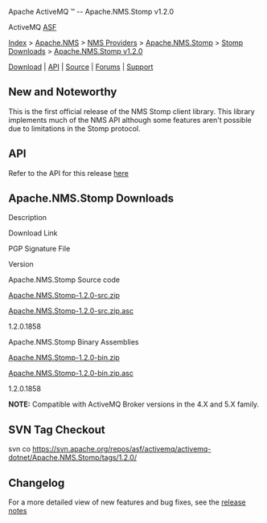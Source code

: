 Apache ActiveMQ ™ -- Apache.NMS.Stomp v1.2.0 

ActiveMQ [ASF](http://www.apache.org)

[Index](index.html) > [Apache.NMS](apachenms.html) > [NMS Providers](nms-providers.html) > [Apache.NMS.Stomp](apachenmsstomp.html) > [Stomp Downloads](stomp-downloads.html) > [Apache.NMS.Stomp v1.2.0](apachenmsstomp-v120.html)

[Download](download.html) | [API](nms-api.html) | [Source](source.html) | [Forums](http://activemq.apache.org/discussion-forums.html) | [Support](http://activemq.apache.org/support.html)

New and Noteworthy
------------------

This is the first official release of the NMS Stomp client library. This library implements much of the NMS API although some features aren't possible due to limitations in the Stomp protocol.

API
---

Refer to the API for this release [here](nms-api.html)

Apache.NMS.Stomp Downloads
--------------------------

Description

Download Link

PGP Signature File

Version

Apache.NMS.Stomp Source code

[Apache.NMS.Stomp-1.2.0-src.zip](http://www.apache.org/dyn/closer.cgi/activemq/apache-nms/1.2.0/Apache.NMS.Stomp-1.2.0-src.zip)

[Apache.NMS.Stomp-1.2.0-src.zip.asc](http://www.apache.org/dyn/closer.cgi/activemq/apache-nms/1.2.0/Apache.NMS.Stomp-1.2.0-src.zip.asc)

1.2.0.1858

Apache.NMS.Stomp Binary Assemblies

[Apache.NMS.Stomp-1.2.0-bin.zip](http://www.apache.org/dyn/closer.cgi/activemq/apache-nms/1.2.0/Apache.NMS.Stomp-1.2.0-bin.zip)

[Apache.NMS.Stomp-1.2.0-bin.zip.asc](http://www.apache.org/dyn/closer.cgi/activemq/apache-nms/1.2.0/Apache.NMS.Stomp-1.2.0-bin.zip.asc)

1.2.0.1858

  

**NOTE:** Compatible with ActiveMQ Broker versions in the 4.X and 5.X family.

SVN Tag Checkout
----------------

svn co https://svn.apache.org/repos/asf/activemq/activemq-dotnet/Apache.NMS.Stomp/tags/1.2.0/

Changelog
---------

For a more detailed view of new features and bug fixes, see the [release notes](https://issues.apache.org/activemq/secure/ReleaseNote.jspa?projectId=11010&styleName=Html&version=11815)


